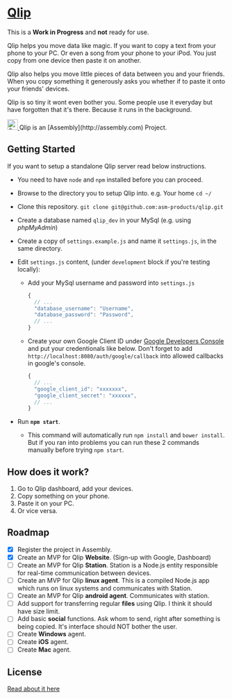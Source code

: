 # [Qlip](https://assembly.com/qlip)

This is a **Work in Progress** and **not** ready for use.

Qlip helps you move data like magic. If you want to copy a text from your phone to your PC.
Or even a song from your phone to your iPod. You just copy from one device then paste it on another.

Qlip also helps you move little pieces of data between you and your friends. When you copy something 
it generously asks you whether if to paste it onto your friends' devices.

Qlip is so tiny it wont even bother you. Some people use it everyday but have forgotten that it's there.
Because it runs in the background.

<a href="https://assembly.com/qlip/bounties">
<img src="https://asm-badger.herokuapp.com/qlip/badges/tasks.svg" height="24px" alt="Open Tasks" />
</a>   
Qlip is an [Assembly](http://assembly.com) Project.

## Getting Started
If you want to setup a standalone Qlip server read below instructions.

* You need to have `node` and `npm` installed before you can proceed.
* Browse to the directory you to setup Qlip into. e.g. Your home `cd ~/`
* Clone this repository. `git clone git@github.com:asm-products/qlip.git`
* Create a database named `qlip_dev` in your MySql (e.g. using *phpMyAdmin*)
* Create a copy of `settings.example.js` and name it `settings.js`, in the same directory.
* Edit `settings.js` content, (under `development` block if you're testing locally):
  * Add your MySql username and password into `settings.js`
  
      ```js
      {
        // ...
        "database_username": "Username",
        "database_password": "Password",
        // ...
      }
      ```
      
  * Create your own Google Client ID under [Google Developers Console](https://console.developers.google.com) and put your credentionals like below. Don't forget to add `http://localhost:8080/auth/google/callback` into allowed callbacks in google's console.
  
      ```js
      {
        // ...
        "google_client_id": "xxxxxxx",
        "google_client_secret": "xxxxxx",
        // ...
      }
      ```
      
* Run **`npm start`**.
  * This command will automatically run `npm install` and `bower install`. But if you ran into problems you can run these 2 commands manually before trying `npm start`.


## How does it work?
1. Go to Qlip dashboard, add your devices.
2. Copy something on your phone.
3. Paste it on your PC.
4. Or vice versa.

## Roadmap
- [x] Register the project in Assembly.
- [x] Create an MVP for Qlip **Website**. (Sign-up with Google, Dashboard)
- [ ] Create an MVP for Qlip **Station**. Station is a Node.js entity responsible for real-time communication between devices.
- [ ] Create an MVP for Qlip **linux agent**. This is a compiled Node.js app which runs on linux systems and communicates with Station.  
- [ ] Create an MVP for Qlip **android agent**. Communicates with station.   
- [ ] Add support for transferring regular **files** using Qlip. I think it should have size limit.   
- [ ] Add basic **social** functions. Ask whom to send, right after something is being copied. It's interface should NOT bother the user.
- [ ] Create **Windows** agent.
- [ ] Create **iOS** agent.
- [ ] Create **Mac** agent.

## License
[Read about it here](LICENSE)